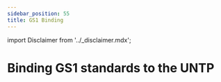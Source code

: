 ```yaml
---
sidebar_position: 55
title: GS1 Binding
---
```


import Disclaimer from '../\_disclaimer.mdx';

<Disclaimer />

# Binding GS1 standards to the UNTP

